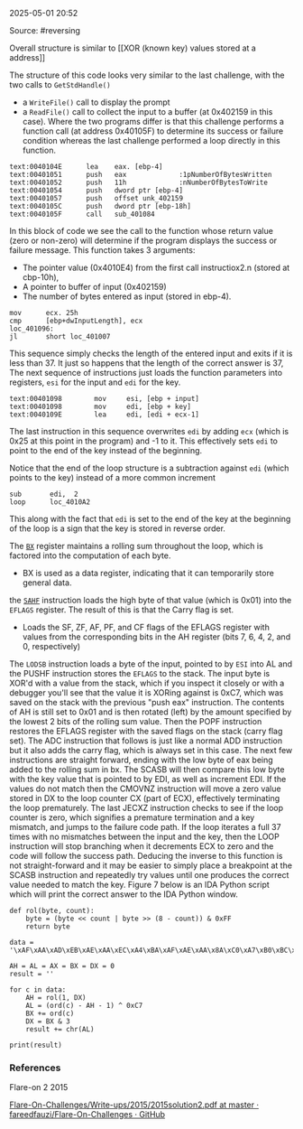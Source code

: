 
2025-05-01 20:52

Source: #reversing 

Overall structure is similar to [[XOR (known key) values stored at a address]] 

The structure of this code looks very similar to the last challenge, with the two calls to `GetStdHandle()`
 - a `WriteFile()` call to display the prompt
 - a `ReadFile()` call to collect the input to a buffer (at 0x402159 in this case). 
 Where the two programs differ is that this challenge performs a function call (at address 0x40105F) to determine its success or failure condition whereas the last challenge performed a loop directly in this function.

```Dissassembly of the call to check function
text:0040104E      lea    eax. [ebp-4] 
text:00401051      push   eax             :1pNumberOfBytesWritten
text:00401052      push   11h             :nNumberOfBytesToWrite 
text:00401054      push   dword ptr [ebp-4] 
text:00401057      push   offset unk_402159 
text:0040105C      push   dword ptr [ebp-18h] 
text:0040105F      call   sub_401084
``` 

 In this block of code we see the call to the function whose return value (zero or non-zero) will determine if the program displays the success or failure message. This function takes 3 arguments: 
 - The pointer value (0x4010E4) from the first call instructiox2.n (stored at cbp-10h),
 - A pointer to buffer of input (0x402159)
 - The number of bytes entered as input (stored in ebp-4).
 
```
mov      ecx. 25h 
cmp      [ebp+dwInputLength], ecx 
loc_401096: 
jl       short loc_401007
```

This sequence simply checks the length of the entered input and exits if it is less than 37. It just so happens that the length of the correct answer is 37, The next sequence of instructions just loads the function parameters into registers, `esi` for the input and `edi` for the key. 

```Loop Initialization
text:00401098        mov     esi, [ebp + input] 
text:00401098        mov     edi, [ebp + key] 
text:0040109E        lea     edi, [edi + ecx-1] 
```

The last instruction in this sequence overwrites `edi` by adding `ecx` (which is 0x25 at this point in the program) and -1 to it. This effectively sets `edi` to point to the end of the key instead of the beginning. 

Notice that the end of the loop structure is a subtraction against `edi` (which points to the key) instead of a more common increment
```
sub       edi,  2
loop      loc_4010A2
```

This along with the fact that `edi` is set to the end of the key at the beginning of the loop is a sign that the key is stored in reverse order.

The [`BX`](https://www.quora.com/What-is-the-purpose-of-a-general-purpose-register-BX) register maintains a rolling sum throughout the loop, which is factored into the computation of each byte. 
- BX is used as a data register, indicating that it can temporarily store general data.

the [`SAHF`](https://www.felixcloutier.com/x86/sahf) instruction loads the high byte of that value (which is 0x01) into the `EFLAGS` register. The result of this is that the Carry flag is set. 
- Loads the SF, ZF, AF, PF, and CF flags of the EFLAGS register with values from the corresponding bits in the AH register (bits 7, 6, 4, 2, and 0, respectively)

The `LODSB` instruction loads a byte of the input, pointed to by `ESI` into AL and the PUSHF instruction stores the `EFLAGS` to the stack. 
The input byte is XOR'd with a value from the stack, which if you inspect it closely or with a debugger you'll see that the value it is XORing against is 0xC7, which was saved on the stack with the previous "push eax" instruction. The contents of AH is still set to 0x01 and is then rotated (left) by the amount specified by the lowest 2 bits of the rolling sum value. Then the POPF instruction restores the EFLAGS register with the saved flags on the stack (carry flag set). The ADC instruction that follows is just like a normal ADD instruction but it also adds the carry flag, which is always set in this case. The next few instructions are straight forward, ending with the low byte of eax being added to the rolling sum in bx. The SCASB will then compare this low byte with the key value that is pointed to by EDI, as well as increment EDI. If the values do not match then the CMOVNZ instruction will move a zero value stored in DX to the loop counter CX (part of ECX), effectively terminating the loop prematurely. The last JECXZ instruction checks to see if the loop counter is zero, which signifies a premature termination and a key mismatch, and jumps to the failure code path. If the loop iterates a full 37 times with no mismatches between the input and the key, then the LOOP instruction will stop branching when it decrements ECX to zero and the code will follow the success path. 
Deducing the inverse to this function is not straight-forward and it may be easier to simply place a breakpoint at the SCASB instruction and repeatedly try values until one produces the correct value needed to match the key. Figure 7 below is an IDA Python script which will print the correct answer to the IDA Python window.

```
def rol(byte, count): 
    byte = (byte << count | byte >> (8 - count)) & 0xFF 
    return byte 
    
data = '\xAF\xAA\xAD\xEB\xAE\xAA\xEC\xA4\xBA\xAF\xAE\xAA\x8A\xC0\xA7\xB0\xBC\x9A\xBA\xA5\xA5\xBA\xAF\xB8\x9D\xB8\xF9\xAE\x9D\xAB\xB4\xBC\xB6\xB3\x90\x9A\xA8'[::-1]  

AH = AL = AX = BX = DX = 0 
result = '' 

for c in data: 
    AH = rol(1, DX) 
    AL = (ord(c) - AH - 1) ^ 0xC7 
    BX += ord(c)
    DX = BX & 3 
    result += chr(AL)

print(result)
```
### References
Flare-on 2 2015

[Flare-On-Challenges/Write-ups/2015/2015solution2.pdf at master · fareedfauzi/Flare-On-Challenges · GitHub](https://github.com/fareedfauzi/Flare-On-Challenges/blob/master/Write-ups/2015/2015solution2.pdf)
